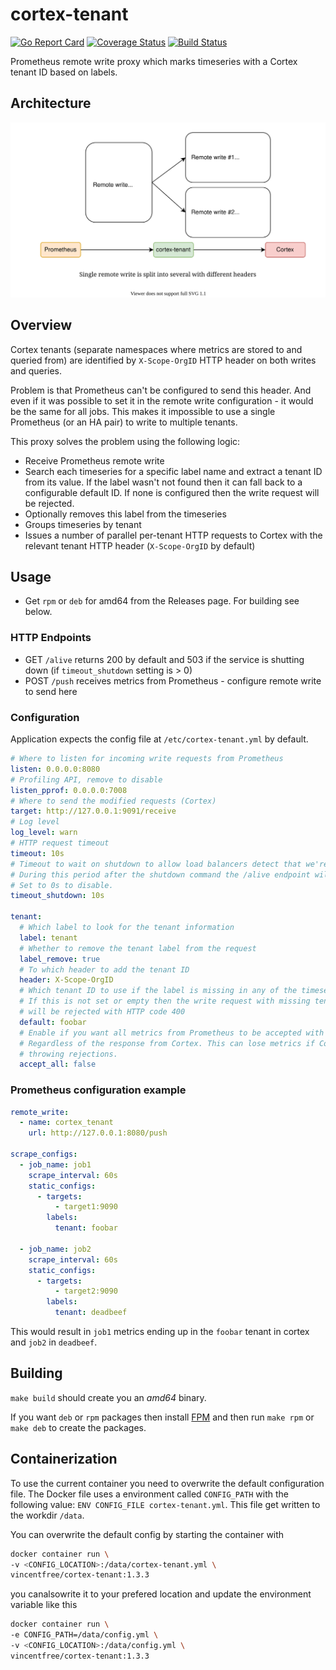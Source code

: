 # cortex-tenant

[![Go Report Card](https://goreportcard.com/badge/github.com/blind-oracle/cortex-tenant)](https://goreportcard.com/report/github.com/blind-oracle/cortex-tenant)
[![Coverage Status](https://coveralls.io/repos/github/blind-oracle/cortex-tenant/badge.svg?branch=main)](https://coveralls.io/github/blind-oracle/cortex-tenant?branch=main)
[![Build Status](https://www.travis-ci.com/blind-oracle/cortex-tenant.svg?branch=main)](https://www.travis-ci.com/blind-oracle/cortex-tenant)

Prometheus remote write proxy which marks timeseries with a Cortex tenant ID based on labels.

## Architecture

![Architecture](architecture.svg)

## Overview

Cortex tenants (separate namespaces where metrics are stored to and queried from) are identified by `X-Scope-OrgID` HTTP header on both writes and queries.

Problem is that Prometheus can't be configured to send this header. And even if it was possible to set it in the remote write configuration - it would be the same for all jobs. This makes it impossible to use a single Prometheus (or an HA pair) to write to multiple tenants.

This proxy solves the problem using the following logic:

- Receive Prometheus remote write
- Search each timeseries for a specific label name and extract a tenant ID from its value.
  If the label wasn't not found then it can fall back to a configurable default ID.
  If none is configured then the write request will be rejected.
- Optionally removes this label from the timeseries
- Groups timeseries by tenant
- Issues a number of parallel per-tenant HTTP requests to Cortex with the relevant tenant HTTP header (`X-Scope-OrgID` by default)

## Usage

- Get `rpm` or `deb` for amd64 from the Releases page. For building see below.

### HTTP Endpoints

- GET `/alive` returns 200 by default and 503 if the service is shutting down (if `timeout_shutdown` setting is > 0)
- POST `/push` receives metrics from Prometheus - configure remote write to send here

### Configuration

Application expects the config file at `/etc/cortex-tenant.yml` by default.

```yaml
# Where to listen for incoming write requests from Prometheus
listen: 0.0.0.0:8080
# Profiling API, remove to disable
listen_pprof: 0.0.0.0:7008
# Where to send the modified requests (Cortex)
target: http://127.0.0.1:9091/receive
# Log level
log_level: warn
# HTTP request timeout
timeout: 10s
# Timeout to wait on shutdown to allow load balancers detect that we're going away.
# During this period after the shutdown command the /alive endpoint will reply with HTTP 503.
# Set to 0s to disable.
timeout_shutdown: 10s

tenant:
  # Which label to look for the tenant information
  label: tenant
  # Whether to remove the tenant label from the request
  label_remove: true
  # To which header to add the tenant ID
  header: X-Scope-OrgID
  # Which tenant ID to use if the label is missing in any of the timeseries
  # If this is not set or empty then the write request with missing tenant label
  # will be rejected with HTTP code 400
  default: foobar
  # Enable if you want all metrics from Prometheus to be accepted with a 200 
  # Regardless of the response from Cortex. This can lose metrics if Cortex is 
  # throwing rejections.
  accept_all: false
```

### Prometheus configuration example

```yaml
remote_write:
  - name: cortex_tenant
    url: http://127.0.0.1:8080/push

scrape_configs:
  - job_name: job1
    scrape_interval: 60s
    static_configs:
      - targets:
          - target1:9090
        labels:
          tenant: foobar

  - job_name: job2
    scrape_interval: 60s
    static_configs:
      - targets:
          - target2:9090
        labels:
          tenant: deadbeef
```

This would result in `job1` metrics ending up in the `foobar` tenant in cortex and `job2` in `deadbeef`.

## Building

`make build` should create you an _amd64_ binary.

If you want `deb` or `rpm` packages then install [FPM](https://fpm.readthedocs.io) and then run `make rpm` or `make deb` to create the packages.

## Containerization

To use the current container you need to overwrite the default configuration file. The Docker file uses a environment called `CONFIG_PATH` with the following value: `ENV CONFIG_FILE cortex-tenant.yml`. 
This file get written to the workdir `/data`.

You can overwrite the default config by starting the container with 
```bash
docker container run \
-v <CONFIG_LOCATION>:/data/cortex-tenant.yml \
vincentfree/cortex-tenant:1.3.3
```

you canalsowrite it to your prefered location and update the environment variable like this
```bash
docker container run \
-e CONFIG_PATH=/data/config.yml \
-v <CONFIG_LOCATION>:/data/config.yml \
vincentfree/cortex-tenant:1.3.3
```
